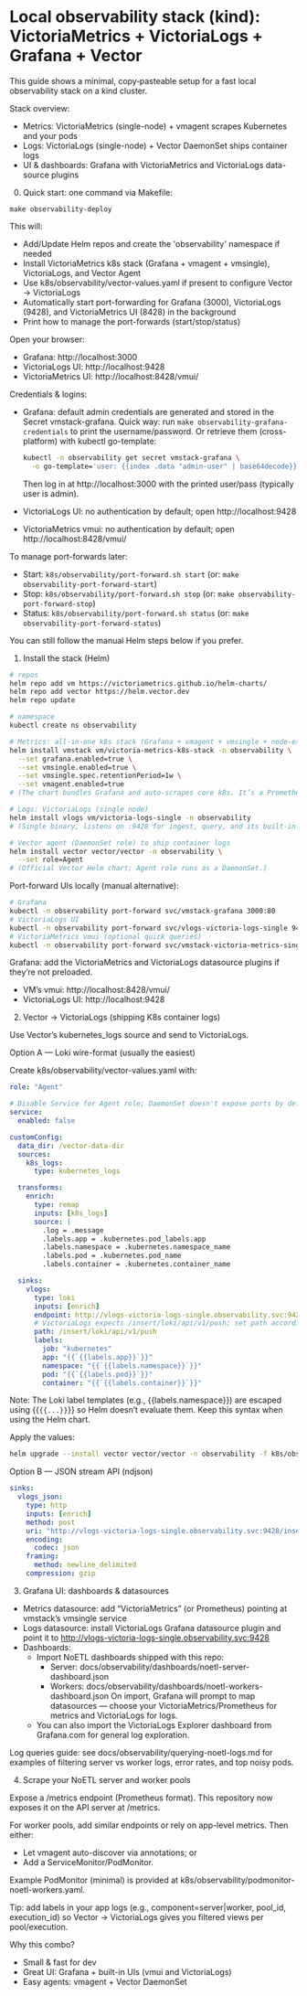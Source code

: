 # Local observability stack (kind): VictoriaMetrics + VictoriaLogs + Grafana + Vector

This guide shows a minimal, copy‑pasteable setup for a fast local observability stack on a kind cluster.

Stack overview:
- Metrics: VictoriaMetrics (single-node) + vmagent scrapes Kubernetes and your pods
- Logs: VictoriaLogs (single-node) + Vector DaemonSet ships container logs
- UI & dashboards: Grafana with VictoriaMetrics and VictoriaLogs data-source plugins

0) Quick start: one command via Makefile:

```
make observability-deploy
```

This will:
- Add/Update Helm repos and create the 'observability' namespace if needed
- Install VictoriaMetrics k8s stack (Grafana + vmagent + vmsingle), VictoriaLogs, and Vector Agent
- Use k8s/observability/vector-values.yaml if present to configure Vector → VictoriaLogs
- Automatically start port-forwarding for Grafana (3000), VictoriaLogs (9428), and VictoriaMetrics UI (8428) in the background
- Print how to manage the port-forwards (start/stop/status)

Open your browser:
- Grafana:            http://localhost:3000
- VictoriaLogs UI:    http://localhost:9428
- VictoriaMetrics UI: http://localhost:8428/vmui/

Credentials & logins:
- Grafana: default admin credentials are generated and stored in the Secret vmstack-grafana.
  Quick way: run `make observability-grafana-credentials` to print the username/password.
  Or retrieve them (cross-platform) with kubectl go-template:

  ```bash
  kubectl -n observability get secret vmstack-grafana \
    -o go-template='user: {{index .data "admin-user" | base64decode}}{{"\n"}}pass: {{index .data "admin-password" | base64decode}}{{"\n"}}'
  ```
  Then log in at http://localhost:3000 with the printed user/pass (typically user is admin).

- VictoriaLogs UI: no authentication by default; open http://localhost:9428
- VictoriaMetrics vmui: no authentication by default; open http://localhost:8428/vmui/

To manage port-forwards later:
- Start:  `k8s/observability/port-forward.sh start`  (or: `make observability-port-forward-start`)
- Stop:   `k8s/observability/port-forward.sh stop`   (or: `make observability-port-forward-stop`)
- Status: `k8s/observability/port-forward.sh status` (or: `make observability-port-forward-status`)

You can still follow the manual Helm steps below if you prefer.

1) Install the stack (Helm)

```bash
# repos
helm repo add vm https://victoriametrics.github.io/helm-charts/
helm repo add vector https://helm.vector.dev
helm repo update

# namespace
kubectl create ns observability

# Metrics: all-in-one k8s stack (Grafana + vmagent + vmsingle + node-exporter + kube-state-metrics)
helm install vmstack vm/victoria-metrics-k8s-stack -n observability \
  --set grafana.enabled=true \
  --set vmsingle.enabled=true \
  --set vmsingle.spec.retentionPeriod=1w \
  --set vmagent.enabled=true
# (The chart bundles Grafana and auto-scrapes core k8s. It’s a Prometheus-compatible stack.)

# Logs: VictoriaLogs (single node)
helm install vlogs vm/victoria-logs-single -n observability
# (Single binary, listens on :9428 for ingest, query, and its built-in UI.)

# Vector agent (DaemonSet role) to ship container logs
helm install vector vector/vector -n observability \
  --set role=Agent
# (Official Vector Helm chart; Agent role runs as a DaemonSet.)
```

Port-forward UIs locally (manual alternative):

```bash
# Grafana
kubectl -n observability port-forward svc/vmstack-grafana 3000:80
# VictoriaLogs UI
kubectl -n observability port-forward svc/vlogs-victoria-logs-single 9428:9428
# VictoriaMetrics vmui (optional quick queries)
kubectl -n observability port-forward svc/vmstack-victoria-metrics-single 8428:8428
```

Grafana: add the VictoriaMetrics and VictoriaLogs datasource plugins if they’re not preloaded.
- VM’s vmui: http://localhost:8428/vmui/
- VictoriaLogs UI: http://localhost:9428

2) Vector → VictoriaLogs (shipping K8s container logs)

Use Vector’s kubernetes_logs source and send to VictoriaLogs.

Option A — Loki wire-format (usually the easiest)

Create k8s/observability/vector-values.yaml with:

```yaml
role: "Agent"

# Disable Service for Agent role; DaemonSet doesn't expose ports by default
service:
  enabled: false

customConfig:
  data_dir: /vector-data-dir
  sources:
    k8s_logs:
      type: kubernetes_logs

  transforms:
    enrich:
      type: remap
      inputs: [k8s_logs]
      source: |
        .log = .message
        .labels.app = .kubernetes.pod_labels.app
        .labels.namespace = .kubernetes.namespace_name
        .labels.pod = .kubernetes.pod_name
        .labels.container = .kubernetes.container_name

  sinks:
    vlogs:
      type: loki
      inputs: [enrich]
      endpoint: http://vlogs-victoria-logs-single.observability.svc:9428
      # VictoriaLogs expects /insert/loki/api/v1/push; set path accordingly:
      path: /insert/loki/api/v1/push
      labels:
        job: "kubernetes"
        app: "{{`{{labels.app}}`}}"
        namespace: "{{`{{labels.namespace}}`}}"
        pod: "{{`{{labels.pod}}`}}"
        container: "{{`{{labels.container}}`}}"
```

Note: The Loki label templates (e.g., {{labels.namespace}}) are escaped using {{`{{...}}`}} so Helm doesn’t evaluate them. Keep this syntax when using the Helm chart.

Apply the values:

```bash
helm upgrade --install vector vector/vector -n observability -f k8s/observability/vector-values.yaml
```

Option B — JSON stream API (ndjson)

```yaml
sinks:
  vlogs_json:
    type: http
    inputs: [enrich]
    method: post
    uri: "http://vlogs-victoria-logs-single.observability.svc:9428/insert/jsonline?_stream_fields=labels.namespace,labels.pod,labels.container&_msg_field=log&_time_field=timestamp"
    encoding:
      codec: json
    framing:
      method: newline_delimited
    compression: gzip
```

3) Grafana UI: dashboards & datasources

- Metrics datasource: add “VictoriaMetrics” (or Prometheus) pointing at vmstack’s vmsingle service
- Logs datasource: install VictoriaLogs Grafana datasource plugin and point it to http://vlogs-victoria-logs-single.observability.svc:9428
- Dashboards:
  - Import NoETL dashboards shipped with this repo:
    - Server: docs/observability/dashboards/noetl-server-dashboard.json
    - Workers: docs/observability/dashboards/noetl-workers-dashboard.json
    On import, Grafana will prompt to map datasources — choose your VictoriaMetrics/Prometheus for metrics and VictoriaLogs for logs.
  - You can also import the VictoriaLogs Explorer dashboard from Grafana.com for general log exploration.

Log queries guide: see docs/observability/querying-noetl-logs.md for examples of filtering server vs worker logs, error rates, and top noisy pods.

4) Scrape your NoETL server and worker pools

Expose a /metrics endpoint (Prometheus format). This repository now exposes it on the API server at /metrics.

For worker pools, add similar endpoints or rely on app-level metrics. Then either:
- Let vmagent auto-discover via annotations; or
- Add a ServiceMonitor/PodMonitor.

Example PodMonitor (minimal) is provided at k8s/observability/podmonitor-noetl-workers.yaml.

Tip: add labels in your app logs (e.g., component=server|worker, pool_id, execution_id) so Vector → VictoriaLogs gives you filtered views per pool/execution.

Why this combo?
- Small & fast for dev
- Great UI: Grafana + built-in UIs (vmui and VictoriaLogs)
- Easy agents: vmagent + Vector DaemonSet

